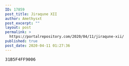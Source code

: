 ```yaml
---
ID: 17859
post_title: Jiraqune XII
author: Amethysxt
post_excerpt: ""
layout: post
permalink: >
  https://portalrepository.com/2020/04/11/jiraqune-xii/
published: true
post_date: 2020-04-11 01:27:36
---
```

<pre>31B5F4FF9006</pre>